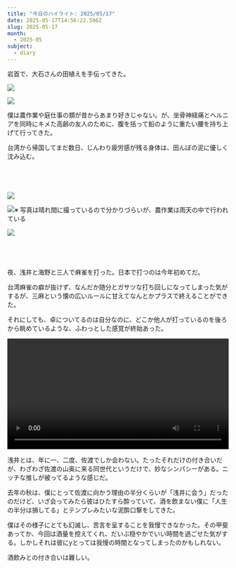 ```yaml
---
title: "今日のハイライト: 2025/05/17"
date: 2025-05-17T14:56:22.596Z
slug: 2025-05-17
month:
  - 2025-05
subject:
  - diary
---
```

岩首で、大石さんの田植えを手伝ってきた。

![](/images/diary/2025-05-17/1747488234398~2.jpg)

![](/images/diary/2025-05-17/1747488234325.jpg)

僕は農作業や庭仕事の類が昔からあまり好きじゃない。が、坐骨神経痛とヘルニアを同時にキメた高齢の友人のために、腹を括って鉛のように重たい腰を持ち上げて行ってきた。

台湾から帰国してまだ数日、じんわり疲労感が残る身体は、田んぼの泥に優しく沈み込む。

###### 　﻿

![](/images/diary/2025-05-17/pxl_20250517_081819295.jpg)

![※ 写真は晴れ間に撮っているので分かりづらいが、農作業は雨天の中で行われている](/images/diary/2025-05-17/1747488234273.jpg)

![](/images/diary/2025-05-17/pxl_20250517_082011860~2.jpg)

###### 　﻿

夜、浅井と海野と三人で麻雀を打った。日本で打つのは今年初めてだ。

台湾麻雀の癖が抜けず、なんだか随分とガサツな打ち回しになってしまった気がするが、三麻という懐の広いルールに甘えてなんとかプラスで終えることができた。

それにしても、卓についてるのは自分なのに、どこか他人が打っているのを後ろから眺めているような、ふわっとした感覚が終始あった。

<video controls width="100%">
  <source src="/images/diary/2025-05-17/PXL_20250517_153841132.mp4">
  お使いのブラウザでは動画を再生できません。
</video>

浅井とは、年に一、二度、佐渡でしか会わない。たったそれだけの付き合いだが、わざわざ佐渡の山奥に来る同世代というだけで、妙なシンパシーがある。ニッチな推しが被ってるような感じだ。

去年の秋は、僕にとって佐渡に向かう理由の半分くらいが「浅井に会う」だったのだけど、いざ会ってみたら彼はひたすら酔っていて、酒を飲まない僕に「人生の半分は損してる」とテンプレみたいな泥酔口撃をしてきた。

僕はその様子にとても幻滅し、苦言を呈することを我慢できなかった。その甲斐あってか、今回は酒量を控えてくれ、だいぶ穏やかでいい時間を過ごせた気がする。しかしそれは彼にyとっては我慢の時間となってしまったのかもしれない。

酒飲みとの付き合いは難しい。